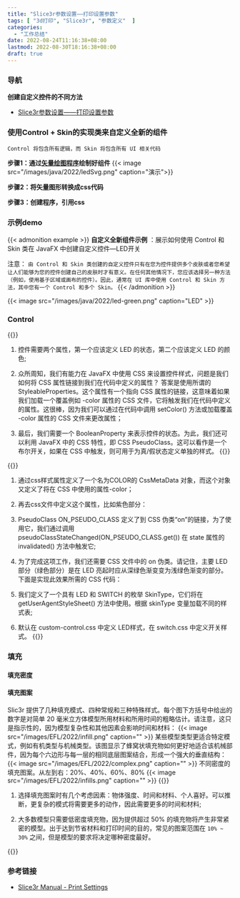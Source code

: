 ```yaml
---
title: "Slice3r参数设置——打印设置参数"
tags: [ "3d打印", "Slice3r", "参数定义"  ]
categories:
  - "工作总结"
date: 2022-08-24T11:16:38+08:00
lastmod: 2022-08-30T18:16:38+08:00
draft: true
---
```


### 导航
**创建自定义控件的不同方法**
* [Slice3r参数设置——打印设置参数](http://localhost:1313/slice3r01/)

### 使用Control + Skin的实现类来自定义全新的组件
`Control 将包含所有逻辑，而 Skin 将包含所有 UI 相关代码`

**步骤1：通过[矢量绘图程序](https://helpx.adobe.com/uk/illustrator/using/css-extraction.html)绘制好组件**
{{< image src="/images/java/2022/ledSvg.png" caption="演示">}}

**步骤2：将矢量图形转换成css代码**

**步骤3：创建程序，引用css**

### 示例demo
{{< admonition example >}}
 **自定义全新组件示例** ：展示如何使用 Control 和 Skin 类在 JavaFX 中创建自定义控件—LED开关

注意：
`由 Control 和 Skin 类创建的自定义控件只有在您为控件提供多个皮肤或者您希望让人们能够为您的控件创建自己的皮肤时才有意义。在任何其他情况下，您应该选择另一种方法（例如，使用基于区域或画布的控件）。因此，通常在 UI 库中使用 Control 和 Skin 方法，其中您有一个 Control 和多个 Skin。`
 {{< /admonition >}}

{{< image src="/images/java/2022/led-green.png" caption="LED"  >}}

### Control
{{<admonition type="info" title="前言">}}
1. 控件需要两个属性，第一个应该定义 LED 的状态，第二个应该定义 LED 的颜色;

2. 众所周知，我们有能力在 JavaFX 中使用 CSS 来设置控件样式，问题是我们如何将 CSS 属性链接到我们在代码中定义的属性？
答案是使用所谓的 StyleableProperties。这个属性有一个指向 CSS 属性的链接，这意味着如果我们加载一个覆盖例如 -color 属性的 CSS 文件，它将触发我们在代码中定义的属性。这很棒，因为我们可以通过在代码中调用 setColor() 方法或加载覆盖 -color 属性的 CSS 文件来更改属性；

3. 最后，我们需要一个 BooleanProperty 来表示控件的状态。为此，我们还可以利用 JavaFX 中的 CSS 特性，即 CSS PseudoClass。这可以看作是一个布尔开关，如果在 CSS 中触发，则可用于为真/假状态定义单独的样式。
{{</admonition>}}

{{<admonition type="bug" title="总结">}}
1. 通过css样式属性定义了一个名为COLOR的 CssMetaData 对象，而这个对象又定义了将在 CSS 中使用的属性-color；

2. 再去css文件中定义这个属性，比如紫色部分：

3. PseudoClass ON_PSEUDO_CLASS 定义了到 CSS 伪类“on”的链接，为了使用它，我们通过调用 pseudoClassStateChanged(ON_PSEUDO_CLASS.get()) 在 state 属性的 invalidated() 方法中触发它;

4. 为了完成这项工作，我们还需要 CSS 文件中的 on 伪类。请记住，主要 LED 部分（绿色部分）是在 LED 亮起时应从深绿色渐变变为浅绿色渐变的部分。下面是实现此效果所需的 CSS 代码：

5. 我们定义了一个具有 LED 和 SWITCH 的枚举 SkinType，它们将在 getUserAgentStyleSheet() 方法中使用。根据 skinType 变量加载不同的样式表;

6. 默认在 custom-control.css 中定义 LED样式，在 switch.css 中定义开关样式。
{{</admonition>}}

### 填充
#### 填充密度
#### 填充图案
Slic3r 提供了几种填充模式、四种常规和三种特殊样式。每个图下方括号中给出的数字是对简单 20 毫米立方体模型所用材料和所用时间的粗略估计。请注意，这只是指示性的，因为模型复杂性和其他因素会影响时间和材料：
{{< image src="/images/EFL/2022/infill.png" caption=""  >}}
某些模型类型更适合特定模式，例如有机类型与机械类型。该图显示了蜂窝状填充物如何更好地适合该机械部件，因为每个六边形与每一层的相同底层图案结合，形成一个强大的垂直结构：
{{< image src="/images/EFL/2022/complex.png" caption=""  >}}
不同密度的填充图案。从左到右：20%、40%、60%、80%
{{< image src="/images/EFL/2022/infills.png" caption=""  >}}
{{<admonition type="tip" title="填充总结">}}

1. 选择填充图案时有几个考虑因素：物体强度、时间和材料、个人喜好。可以推断，更复杂的模式将需要更多的动作，因此需要更多的时间和材料;

2. 大多数模型只需要低密度填充物，因为提供超过 50% 的填充物将产生非常紧密的模型。出于达到节省材料和打印时间的目的，常见的图案范围在 `10% ~ 30%` 之间，但是模型的要求将决定哪种密度最好。

{{</admonition>}}

### 参考链接
* [Slice3r Manual - Print Settings](https://manual.slic3r.org/expert-mode/print-settings)